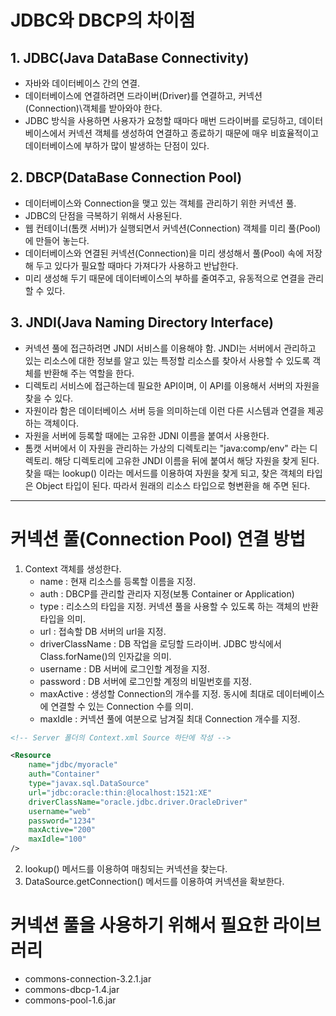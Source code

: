 # JDBC와 DBCP의 차이점

## 1. JDBC(Java DataBase Connectivity)
- 자바와 데이터베이스 간의 연결.
- 데이터베이스에 연결하려면 드라이버(Driver)를 연결하고, 커넥션(Connection)\객체를 받아와야 한다. 
- JDBC 방식을 사용하면 사용자가 요청할 때마다 매번 드라이버를 로딩하고, 데이터베이스에서 커넥션 객체를 생성하여 연결하고 종료하기 때문에 매우 비효율적이고 데이터베이스에 부하가 많이 발생하는 단점이 있다.


## 2. DBCP(DataBase Connection Pool)
- 데이터베이스와 Connection을 맺고 있는 객체를 관리하기 위한 커넥션 풀.
- JDBC의 단점을 극복하기 위해서 사용된다.
- 웹 컨테이너(톰캣 서버)가 실행되면서 커넥션(Connection) 객체를 미리 풀(Pool)에 만들어 놓는다.
- 데이터베이스와 연결된 커넥션(Connection)을 미리 생성해서 풀(Pool) 속에 저장해 두고 있다가 필요할 때마다 가져다가 사용하고 반납한다.
- 미리 생성해 두기 때문에 데이터베이스의 부하를 줄여주고, 유동적으로 연결을 관리할 수 있다.


## 3. JNDI(Java Naming Directory Interface)
- 커넥션 풀에 접근하려면 JNDI 서비스를 이용해야 함. JNDI는 서버에서 관리하고 있는 리소스에 대한 정보를 알고 있는 특정할 리소스를 찾아서 사용할 수 있도록 객체를 반환해 주는 역할을 한다.
- 디렉토리 서비스에 접근하는데 필요한 API이며, 이 API를 이용해서 서버의 자원을 찾을 수 있다.
- 자원이라 함은 데이터베이스 서버 등을 의미하는데 이런 다른 시스템과 연결을 제공하는 객체이다.
- 자원을 서버에 등록할 때에는 고유한 JDNI 이름을 붙여서 사용한다.
- 톰캣 서버에서 이 자원을 관리하는 가상의 디렉토리는 "java:comp/env" 라는 디렉토리. 해당 디렉토리에 고유한 JNDI 이름을 뒤에 붙여서 해당 자원을 찾게 된다. 찾을 때는 lookup() 이라는 메서드를 이용하여 자원을 찾게 되고, 찾은 객체의 타입은 Object 타입이 된다. 따라서 원래의 리소스 타입으로 형변환을 해 주면 된다.
          

----------------------
# 커넥션 풀(Connection Pool) 연결 방법
1) Context 객체를 생성한다.
	- name : 현재 리소스를 등록할 이름을 지정.
	- auth : DBCP를 관리할 관리자 지정(보통 Container or Application)
	- type : 리소스의 타입을 지정. 커넥션 풀을 사용할 수 있도록 하는 객체의 반환 타입을 의미.
	- url : 접속할 DB 서버의 url을 지정.
	- driverClassName : DB 작업을 로딩할 드라이버. JDBC 방식에서 Class.forName()의 인자값을 의미.
	- username : DB 서버에 로그인할 계정을 지정.
	- password : DB 서버에 로그인할 계정의 비밀번호를 지정.
	- maxActive : 생성할 Connection의 개수를 지정. 동시에 최대로 데이터베이스에 연결할 수 있는 Connection 수를 의미.
	- maxIdle : 커넥션 풀에 여분으로 남겨질 최대 Connection 개수를 지정.    

```xml
<!-- Server 폴더의 Context.xml Source 하단에 작성 -->

<Resource 
	name="jdbc/myoracle"
	auth="Container"
	type="javax.sql.DataSource"
	url="jdbc:oracle:thin:@localhost:1521:XE"
	driverClassName="oracle.jdbc.driver.OracleDriver"
	username="web"
	password="1234"
	maxActive="200"
	maxIdle="100"
/>
```

2) lookup() 메서드를 이용하여 매칭되는 커넥션을 찾는다.
3) DataSource.getConnection() 메서드를 이용하여 커넥션을 확보한다.


# 커넥션 풀을 사용하기 위해서 필요한 라이브러리
- commons-connection-3.2.1.jar
- commons-dbcp-1.4.jar
- commons-pool-1.6.jar
      
          







